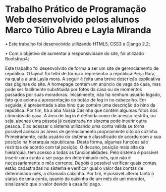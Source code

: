 # Trabalho Prático de Programação Web desenvolvido pelos alunos Marco Túlio Abreu e Layla Miranda
•	Este trabalho foi desenvolvido utilizando HTML5, CSS3 e Django 2.2;

•	Com o objetivo de aumentar a responsividade do site, foi utilizado Bootstrap4;

Este trabalho foi desenvolvido de forma a ser um site de gerenciamento de república. O layout foi feito de forma a representar a república Peça Rara, na qual a aluna Layla mora. A seguir é feita uma breve descrição explicativa das páginas do site.
A homepage contém um anúncio de vaga da casa, mas pode ser facilmente substituída por fotos da casa ou de momentos passados por suas moradoras. Inicialmente, não há nenhum usuário logado, fato que aciona a apresentação do botão de log in no cabeçalho.
Em seguida, é apresentada a aba hino que contém uma descrição do hino da república. Por fim, há a aba Nossa Casinha que contém algumas fotos dos cômodos da casa. 
A área de log in é definida como de acesso restrito, ou seja, apenas uma pessoa já cadastrada no sistema pode inserir outra pessoa. E ao acessar o sistema utilizando uma conta válida se torna possível acessar as áreas de gerenciamento propriamente dito da cozinha. 
Primeiramente, cada usuário do sistema é classificado de acordo com a sua posição na hierarquia republicana. Desta forma, algumas funções são restritas de acordo com tal posição. O decano, posição mais alta da hierarquia, tem acesso a todas as funcionalidades.
Pelo sistema é possível inserir uma conta a ser paga em determinado mês, que não é necessariamente o mês corrente. Depois é possível verificar quais contas estão cadastradas no sistema e verificar qual o valor das contas de determinado mês, a chamada caixinha.
Por fim, é possível alterar tanto o status de uma conta, quanto da caixinha de um mês de um morador, sinalizando que o valor devido à casa foi pago.

